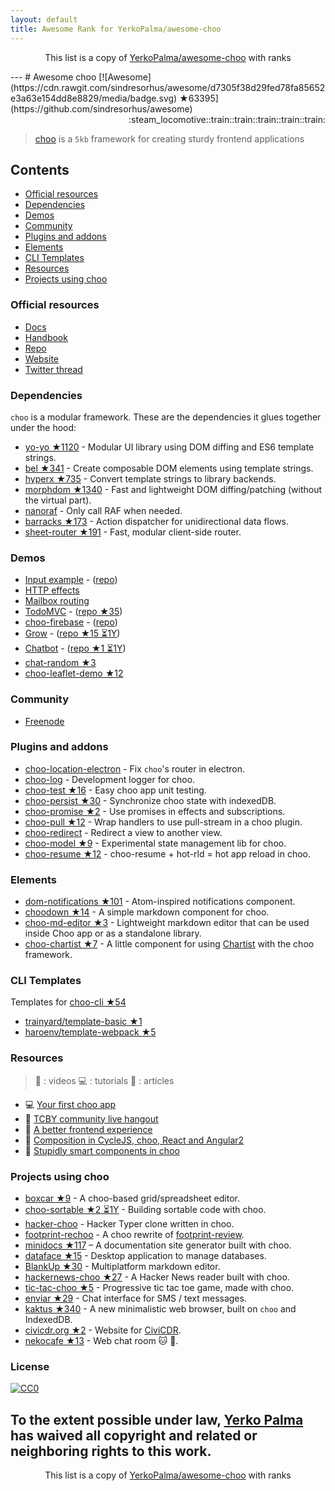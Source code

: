 ```yaml
---
layout: default
title: Awesome Rank for YerkoPalma/awesome-choo
---
```


<p align="center">
	This list is a copy of <a href="https://github.com/YerkoPalma/awesome-choo">YerkoPalma/awesome-choo</a> with ranks
</p>
---
# Awesome choo [![Awesome](https://cdn.rawgit.com/sindresorhus/awesome/d7305f38d29fed78fa85652e3a63e154dd8e8829/media/badge.svg) ★63395](https://github.com/sindresorhus/awesome) <div align="right">:steam_locomotive::train::train::train::train::train:</div>

> [choo](https://choo.io/) is a `5kb` framework for creating
> sturdy frontend applications

## Contents

- [Official resources](#official-resources)
- [Dependencies](#dependencies)
- [Demos](#demos)
- [Community](#community)
- [Plugins and addons](#plugins-and-addons)
- [Elements](#elements)
- [CLI Templates](#cli-templates)
- [Resources](#resources)
- [Projects using choo](#projects-using-choo)

### Official resources

- [Docs](https://github.com/yoshuawuyts/choo/blob/master/README.md)
- [Handbook](https://github.com/yoshuawuyts/choo-handbook)
- [Repo](https://github.com/yoshuawuyts/choo)
- [Website](https://choo.io/)
- [Twitter thread](https://twitter.com/yoshuawuyts/status/730087077803528193)

### Dependencies
`choo` is a modular framework. These are the dependencies it glues together
under the hood:

- [yo-yo ★1120](https://github.com/maxogden/yo-yo) - Modular UI library using DOM
  diffing and ES6 template strings.
- [bel ★341](https://github.com/shama/bel) - Create composable DOM elements using
  template strings.
- [hyperx ★735](https://github.com/substack/hyperx) - Convert template strings to
  library backends.
- [morphdom ★1340](https://github.com/patrick-steele-idem/morphdom) - Fast and
  lightweight DOM diffing/patching (without the virtual part).
- [nanoraf](https://github.com/yoshuawuyts/nanoraf) - Only call RAF when needed.
- [barracks ★173](https://github.com/yoshuawuyts/barracks) - Action dispatcher for
  unidirectional data flows.
- [sheet-router ★191](https://github.com/yoshuawuyts/sheet-router) - Fast, modular
  client-side router.

### Demos

- [Input example](http://requirebin.com/?gist=e589473373b3100a6ace29f7bbee3186) - ([repo](https://github.com/yoshuawuyts/choo/tree/master/examples/title))
- [HTTP effects](https://hyperdev.com/#!/project/fork-fang)
- [Mailbox routing](https://github.com/yoshuawuyts/choo/tree/master/examples/mailbox)
- [TodoMVC](http://shuheikagawa.com/todomvc-choo) - ([repo ★35](https://github.com/shuhei/todomvc-choo))
- [choo-firebase](https://choo-firebase-2ec21.firebaseapp.com) - ([repo](https://github.com/mw222rs/choo-firebase))
- [Grow](https://grow.static.land) - ([repo ★15 ⏳1Y](https://github.com/sethvincent/grow))
- [Chatbot](http://chootbot.herokuapp.com) - ([repo ★1 ⏳1Y](https://github.com/plaey/chatbot))
- [chat-random ★3](https://github.com/akiva/chat-random)
- [choo-leaflet-demo ★12](https://github.com/timwis/choo-leaflet-demo)

### Community

- [Freenode](https://webchat.freenode.net/?channels=choo)

### Plugins and addons

- [choo-location-electron](https://github.com/bcomnes/choo-location-electron) - Fix `choo`'s router in electron.
- [choo-log](https://github.com/yoshuawuyts/choo-log) - Development logger for choo.
- [choo-test ★16](https://github.com/mantoni/choo-test) - Easy choo app unit testing.
- [choo-persist ★30](https://github.com/yoshuawuyts/choo-persist) - Synchronize choo state with indexedDB.
- [choo-promise ★2](https://github.com/rahatarmanahmed/choo-promise) - Use promises in effects and subscriptions.
- [choo-pull ★12](https://github.com/yoshuawuyts/choo-pull) - Wrap handlers to use pull-stream in a choo plugin.
- [choo-redirect](https://github.com/yoshuawuyts/choo-redirect) - Redirect a view to another view.
- [choo-model ★9](https://github.com/yoshuawuyts/choo-model) - Experimental state management lib for choo.
- [choo-resume ★12](https://github.com/bengourley/choo-resume) - choo-resume + hot-rld = hot app reload in choo.

### Elements

- [dom-notifications ★101](https://github.com/finnp/dom-notifications) - Atom-inspired notifications component.
- [choodown ★14](https://github.com/trainyard/choodown) - A simple markdown component for choo.
- [choo-md-editor ★3](https://github.com/dbtek/choo-md-editor) - Lightweight markdown editor that can be used inside Choo app or as a standalone library.
- [choo-chartist ★7](https://github.com/rexmortus/choo-chartist) - A little component for using [Chartist](https://gionkunz.github.io/chartist-js/) with the choo framework.

### CLI Templates

Templates for [choo-cli ★54](https://github.com/trainyard/choo-cli)

- [trainyard/template-basic ★1](https://github.com/trainyard/template-basic)
- [haroenv/template-webpack ★5](https://github.com/haroenv/template-webpack)

### Resources
> :movie_camera: : videos
> :computer: : tutorials
> :book: : articles

- :computer: [Your first choo app](https://yoshuawuyts.gitbooks.io/choo/content/02_your_first_app.html)
- :movie_camera: [TCBY community live hangout](https://www.youtube.com/watch?v=a97Mw2z1SAI)
- :book: [A better frontend experience](https://medium.com/@yoshuawuyts/a-better-frontend-experience-7b0498c85658)
- :book: [Composition in CycleJS, choo, React and Angular2](http://blog.krawaller.se/posts/composition-in-cyclejs-choo-react-and-angular2)
- :book: [Stupidly smart components in choo](http://blog.krawaller.se/posts/stupidly-smart-components-in-choo)

### Projects using choo

- [boxcar ★9](https://github.com/toddself/boxcar) - A choo-based grid/spreadsheet editor.
- [choo-sortable ★2 ⏳1Y](https://github.com/willkessler/choo-sortable) - Building sortable code with choo.
- [hacker-choo](https://github.com/mw222rs/hacker-choo) - Hacker Typer clone written in choo.
- [footprint-rechoo](https://github.com/npeihl/footprint-rechoo) - A choo rewrite of [footprint-review](http://github.com/sjcgis/footprint-review).
- [minidocs ★117](https://github.com/freeman-lab/minidocs) – A documentation site generator built with choo.
- [dataface ★15](https://github.com/timwis/dataface) - Desktop application to manage databases.
- [BlankUp ★30](https://github.com/HoverBaum/BlankUp-Electron) - Multiplatform markdown editor.
- [hackernews-choo ★27](https://github.com/kvnneff/hackernews-choo) - A Hacker News reader built with choo.
- [tic-tac-choo ★5](https://github.com/YerkoPalma/tic-tac-toe) - Progressive tic tac toe game, made with choo.
- [enviar ★29](https://github.com/timwis/enviar) - Chat interface for SMS / text messages.
- [kaktus ★340](https://github.com/kaktus/kaktus) - A new minimalistic web browser, built on `choo` and IndexedDB.
- [civicdr.org ★2](https://github.com/CiviCDR/civicdr.org) - Website for [CiviCDR](https://civicdr.org/).
- [nekocafe ★13](https://github.com/notenoughneon/nekocafe) - Web chat room :cat: :speech_balloon:.

### License

[![CC0](http://mirrors.creativecommons.org/presskit/buttons/88x31/svg/cc-zero.svg)](https://creativecommons.org/publicdomain/zero/1.0/)

To the extent possible under law, [Yerko Palma](https://github.com/YerkoPalma) has waived all copyright and related or neighboring rights to this work.
---
<p align="center">
	This list is a copy of <a href="https://github.com/YerkoPalma/awesome-choo">YerkoPalma/awesome-choo</a> with ranks
</p>
